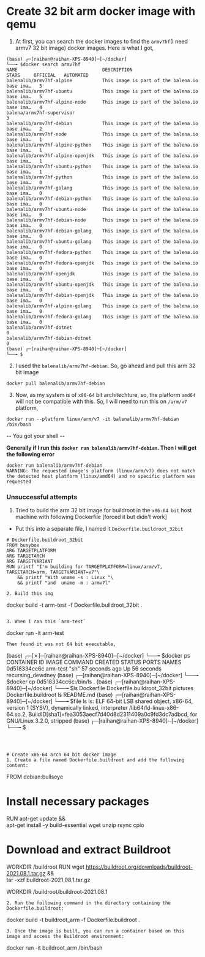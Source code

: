 # Create 32 bit arm docker image with qemu
1. At first, you can search the docker images to find the `armv7hf`(I need armv7 32 bit image) docker images. Here is what I got,
```
(base) ┌─[raihan@raihan-XPS-8940]─[~/docker]
└──╼ $docker search armv7hf
NAME                               DESCRIPTION                                     STARS     OFFICIAL   AUTOMATED
balenalib/armv7hf-alpine           This image is part of the balena.io base ima…   5
balenalib/armv7hf-ubuntu           This image is part of the balena.io base ima…   5
balenalib/armv7hf-alpine-node      This image is part of the balena.io base ima…   4
balena/armv7hf-supervisor                                                          3
balenalib/armv7hf-debian           This image is part of the balena.io base ima…   2
balenalib/armv7hf-node             This image is part of the balena.io base ima…   1
balenalib/armv7hf-alpine-python    This image is part of the balena.io base ima…   1
balenalib/armv7hf-alpine-openjdk   This image is part of the balena.io base ima…   1
balenalib/armv7hf-ubuntu-python    This image is part of the balena.io base ima…   1
balenalib/armv7hf-python           This image is part of the balena.io base ima…   0
balenalib/armv7hf-golang           This image is part of the balena.io base ima…   0
balenalib/armv7hf-debian-python    This image is part of the balena.io base ima…   0
balenalib/armv7hf-ubuntu-node      This image is part of the balena.io base ima…   0
balenalib/armv7hf-debian-node      This image is part of the balena.io base ima…   0
balenalib/armv7hf-debian-golang    This image is part of the balena.io base ima…   0
balenalib/armv7hf-ubuntu-golang    This image is part of the balena.io base ima…   0
balenalib/armv7hf-fedora-python    This image is part of the balena.io base ima…   0
balenalib/armv7hf-fedora-openjdk   This image is part of the balena.io base ima…   0
balenalib/armv7hf-openjdk          This image is part of the balena.io base ima…   0
balenalib/armv7hf-ubuntu-openjdk   This image is part of the balena.io base ima…   0
balenalib/armv7hf-debian-openjdk   This image is part of the balena.io base ima…   0
balenalib/armv7hf-alpine-golang    This image is part of the balena.io base ima…   0
balenalib/armv7hf-fedora-golang    This image is part of the balena.io base ima…   0
balenalib/armv7hf-dotnet                                                           0
balenalib/armv7hf-debian-dotnet                                                    0
(base) ┌─[raihan@raihan-XPS-8940]─[~/docker]
└──╼ $
```
2. I used the `balenalib/armv7hf-debian`. So, go ahead and pull this arm 32 bit image
```
docker pull balenalib/armv7hf-debian
```
3. Now, as my system is of `x86-64` bit architechture, so, the platform `amd64` will not be compatible with this. So, I will need to run this on `/arm/v7` platform,
```
docker run --platform linux/arm/v7 -it balenalib/armv7hf-debian /bin/bash
```
-- You got your shell --


**Generally if I run this `docker run balenalib/armv7hf-debian`. Then I will get the following error**
```
docker run balenalib/armv7hf-debian
WARNING: The requested image's platform (linux/arm/v7) does not match the detected host platform (linux/amd64) and no specific platform was requested
```

### Unsuccessful attempts
1. Tried to build the arm 32 bit image for buildroot in the `x86-64 bit` host machine with following Dockerfile [forced it but didn't work]
- Put this into a separate file, I named it `Dockerfile.buildroot_32bit`
```
# Dockerfile.buildroot_32bit
FROM busybox
ARG TARGETPLATFORM
ARG TARGETARCH
ARG TARGETVARIANT
RUN printf "I'm building for TARGETPLATFORM=linux/arm/v7, TARGETARCH=arm, TARGETVARIANT=v7"\
    && printf "With uname -s : Linux "\
    && printf "and  uname -m : armv7l"

2. Build this img
```
docker build -t arm-test -f Dockerfile.buildroot_32bit .
```

3. When I ran this `arm-test` 
```
docker run -it arm-test
```
Then found it was not 64 bit executable,
```
(base) ┌─[✗]─[raihan@raihan-XPS-8940]─[~/docker]
└──╼ $docker ps
CONTAINER ID   IMAGE      COMMAND   CREATED          STATUS          PORTS     NAMES
0d518334cc6c   arm-test   "sh"      57 seconds ago   Up 56 seconds             recursing_dewdney
(base) ┌─[raihan@raihan-XPS-8940]─[~/docker]
└──╼ $docker cp 0d518334cc6c:/bin/ls .
(base) ┌─[raihan@raihan-XPS-8940]─[~/docker]
└──╼ $ls
Dockerfile            Dockerfile.buildroot_32bit  pictures
Dockerfile.buildroot  ls                          README.md
(base) ┌─[raihan@raihan-XPS-8940]─[~/docker]
└──╼ $file ls
ls: ELF 64-bit LSB shared object, x86-64, version 1 (SYSV), dynamically linked, interpreter /lib64/ld-linux-x86-64.so.2, BuildID[sha1]=fea3053aecf7d40d8d2311409a0c9fd3dc7adbcd, for GNU/Linux 3.2.0, stripped
(base) ┌─[raihan@raihan-XPS-8940]─[~/docker]
└──╼ $

```



# Create x86-64 arch 64 bit docker image
1. Create a file named Dockerfile.buildroot and add the following content:
```
FROM debian:bullseye

# Install necessary packages
RUN apt-get update && \
    apt-get install -y build-essential wget unzip rsync cpio

# Download and extract Buildroot
WORKDIR /buildroot
RUN wget https://buildroot.org/downloads/buildroot-2021.08.1.tar.gz && \
    tar -xzf buildroot-2021.08.1.tar.gz

WORKDIR /buildroot/buildroot-2021.08.1
```
2. Run the following command in the directory containing the Dockerfile.buildroot:
```
docker build -t buildroot_arm -f Dockerfile.buildroot .
```
3. Once the image is built, you can run a container based on this image and access the Buildroot environment:
```
docker run -it buildroot_arm /bin/bash
```
